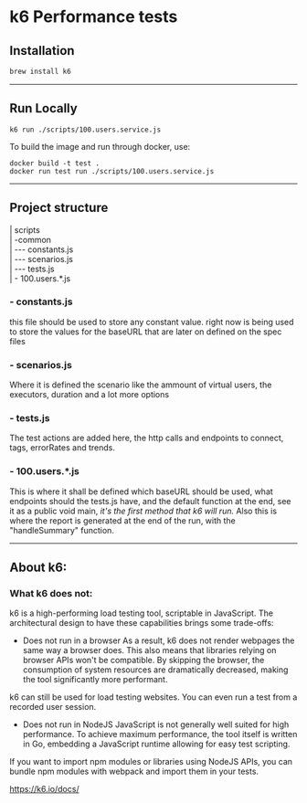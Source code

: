 # k6 Performance tests

## Installation

```bash
brew install k6
```

------

## Run Locally

```
k6 run ./scripts/100.users.service.js
```
To build the image and run through docker, use:
```
docker build -t test .
docker run test run ./scripts/100.users.service.js
```

----------

## Project structure

| scripts\
| -common\
| --- constants.js\
| --- scenarios.js\
| --- tests.js\
| - 100.users.*.js

### - **constants.js**
this file should be used to store any constant value. right now is being used to store the values for the baseURL that are later on defined on the spec files

### - **scenarios.js**
Where it is defined the scenario like the ammount of virtual users, the executors, duration and a lot more options

### - **tests.js**
The test actions are added here, the http calls and endpoints to connect, tags, errorRates and trends.

### - **100.users.*.js**
This is where it shall be defined which baseURL should be used, what endpoints should the tests.js have, and the default function at the end, see it as a public void main, *it's the first method that k6 will run.*
Also this is where the report is generated at the end of the run, with the "handleSummary" function.

------------
## About k6:

### What k6 does not:
k6 is a high-performing load testing tool, scriptable in JavaScript. The architectural design to have these capabilities brings some trade-offs:

* Does not run in a browser
As a result, k6 does not render webpages the same way a browser does. This also means that libraries relying on browser APIs won't be compatible. By skipping the browser, the consumption of system resources are dramatically decreased, making the tool significantly more performant. 
  
k6 can still be used for load testing websites. You can even run a test from a recorded user session.

* Does not run in NodeJS
JavaScript is not generally well suited for high performance. To achieve maximum performance, the tool itself is written in Go, embedding a JavaScript runtime allowing for easy test scripting.

If you want to import npm modules or libraries using NodeJS APIs, you can bundle npm modules with webpack and import them in your tests.

https://k6.io/docs/